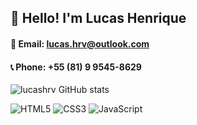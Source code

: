 ## 👋 Hello! I'm Lucas Henrique
#### 📧 Email: lucas.hrv@outlook.com
#### 📞 Phone: +55 (81) 9 9545-8629

![lucashrv GitHub stats](https://github-readme-stats.vercel.app/api?username=lucashrv&show_icons=true&theme=merko)

![ HTML5 ](https://img.shields.io/badge/HTML5-E34F26?style=for-the-badge&logo=html5&logoColor=white)
![ CSS3 ](https://img.shields.io/badge/CSS3-1572B6?style=for-the-badge&logo=css3&logoColor=white)
![JavaScript](https://img.shields.io/badge/JavaScript-F7DF1E?style=for-the-badge&logo=javascript&logoColor=black)
